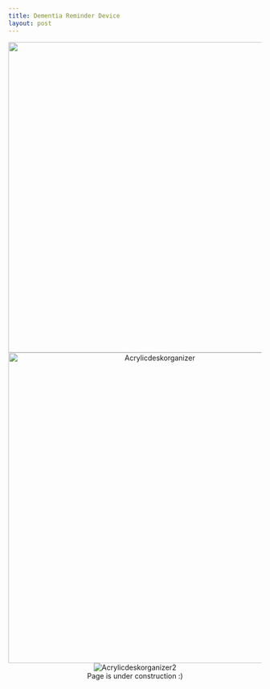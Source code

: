 ```yaml
---
title: Dementia Reminder Device
layout: post
---
```

<div style="text-align: center;">
<img src="https://www.donaldle.com/assets/images/Deskorganizer.JPG" alt="" width="587" height="618"/> <br>
<img src="https://www.donaldle.com/assets/images/Acrylicdeskorganizer.JPG" alt="Acrylicdeskorganizer" width="587" height="618">
<img src="https://www.donaldle.com/assets/images/Acrylicdeskorganizer2.JPG" alt="Acrylicdeskorganizer2" />
</div>
<center>Page is under construction :)</center>

